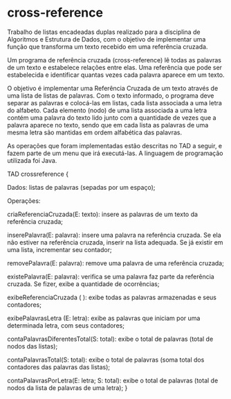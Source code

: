 # cross-reference
Trabalho de listas encadeadas duplas realizado para a disciplina de Algoritmos e Estrutura de Dados, com o objetivo de implementar uma função que transforma um texto recebido em uma referência cruzada.

Um programa de referência cruzada (cross-reference) lê todas as palavras de um texto e estabelece relações entre elas. Uma referência que pode ser estabelecida e identificar quantas vezes cada palavra aparece em um texto.

O objetivo é implementar uma Referência Cruzada de um texto através de uma lista de listas de palavras. Com o texto informado, o programa deve separar as palavras e colocá-las em listas, cada lista associada a uma letra do alfabeto. Cada elemento (nodo) de uma lista associada a uma letra contém uma palavra do texto lido junto com a quantidade de vezes que a palavra aparece no texto, sendo que em cada lista as palavras de uma mesma letra são mantidas em ordem alfabética das palavras.

As operações que foram implementadas estão descritas no TAD a seguir, e fazem parte de um menu que irá executá-las. A linguagem de programação utilizada foi Java.

TAD crossreference {

Dados: listas de palavras (sepadas por um espaço);

Operações:

criaReferenciaCruzada(E: texto): insere as palavras de um texto da referência cruzada;

inserePalavra(E: palavra): insere uma palavra na referência cruzada. Se ela não estiver na referência cruzada, inserir na lista adequada. Se já existir em uma lista, incrementar seu contador;

removePalavra(E: palavra): remove uma palavra de uma referência cruzada;

existePalavra(E: palavra): verifica se uma palavra faz parte da referência cruzada. Se fizer, exibe a quantidade de ocorrências;

exibeReferenciaCruzada ( ): exibe todas as palavras armazenadas e seus contadores;

exibePalavrasLetra (E: letra): exibe as palavras que iniciam por uma determinada letra, com seus contadores;

contaPalavrasDiferentesTotal(S: total): exibe o total de palavras (total de nodos das listas);

contaPalavrasTotal(S: total): exibe o total de palavras (soma total dos contadores das palavras das listas);

contaPalavrasPorLetra(E: letra; S: total): exibe o total de palavras (total de nodos da lista de palavras de uma letra);
}

